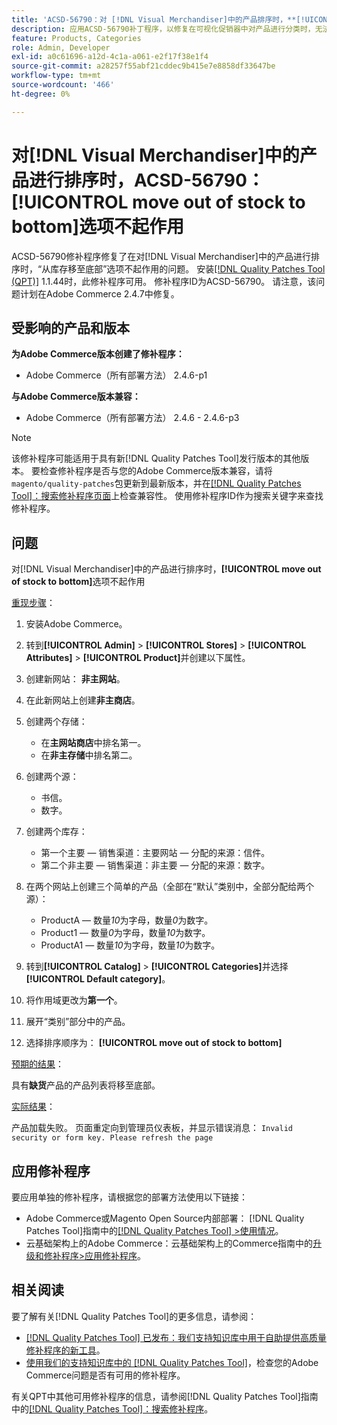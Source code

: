 ```yaml
---
title: 'ACSD-56790：对 [!DNL Visual Merchandiser]中的产品排序时，**[!UICONTROL move out of stock to bottom]**选项不起作用'
description: 应用ACSD-56790补丁程序，以修复在可视化促销器中对产品进行分类时，无法正常使用“从缺货到底部”选项的Adobe Commerce问题。
feature: Products, Categories
role: Admin, Developer
exl-id: a0c61696-a12d-4c1a-a061-e2f17f38e1f4
source-git-commit: a28257f55abf21cddec9b415e7e8858df33647be
workflow-type: tm+mt
source-wordcount: '466'
ht-degree: 0%

---
```


# 对[!DNL Visual Merchandiser]中的产品进行排序时，ACSD-56790： **[!UICONTROL move out of stock to bottom]**&#x200B;选项不起作用

ACSD-56790修补程序修复了在对[!DNL Visual Merchandiser]中的产品进行排序时，“从库存移至底部”选项不起作用的问题。 安装[[!DNL Quality Patches Tool (QPT)]](/help/announcements/adobe-commerce-announcements/magento-quality-patches-released-new-tool-to-self-serve-quality-patches.md) 1.1.44时，此修补程序可用。 修补程序ID为ACSD-56790。 请注意，该问题计划在Adobe Commerce 2.4.7中修复。

## 受影响的产品和版本

**为Adobe Commerce版本创建了修补程序：**

* Adobe Commerce（所有部署方法） 2.4.6-p1

**与Adobe Commerce版本兼容：**

* Adobe Commerce（所有部署方法） 2.4.6 - 2.4.6-p3

>[!NOTE]
>
>该修补程序可能适用于具有新[!DNL Quality Patches Tool]发行版本的其他版本。 要检查修补程序是否与您的Adobe Commerce版本兼容，请将`magento/quality-patches`包更新到最新版本，并在[[!DNL Quality Patches Tool]：搜索修补程序页面](https://experienceleague.adobe.com/tools/commerce-quality-patches/index.html)上检查兼容性。 使用修补程序ID作为搜索关键字来查找修补程序。

## 问题

对[!DNL Visual Merchandiser]中的产品进行排序时，**[!UICONTROL move out of stock to bottom]**&#x200B;选项不起作用

<u>重现步骤</u>：

1. 安装Adobe Commerce。
1. 转到&#x200B;**[!UICONTROL Admin]** > **[!UICONTROL Stores]** > **[!UICONTROL Attributes]** > **[!UICONTROL Product]**&#x200B;并创建以下属性。
1. 创建新网站： **非主网站**。
1. 在此新网站上创建&#x200B;**非主商店**。
1. 创建两个存储：

   * 在&#x200B;**主网站商店**&#x200B;中排名第一。
   * 在&#x200B;**非主存储**&#x200B;中排名第二。

1. 创建两个源：
   * 书信。
   * 数字。

1. 创建两个库存：
   * 第一个主要 — 销售渠道：主要网站 — 分配的来源：信件。
   * 第二个非主要 — 销售渠道：非主要 — 分配的来源：数字。

1. 在两个网站上创建三个简单的产品（全部在“默认”类别中，全部分配给两个源）：

   * ProductA — 数量&#x200B;*10*&#x200B;为字母，数量&#x200B;*0*&#x200B;为数字。
   * Product1 — 数量&#x200B;*0*&#x200B;为字母，数量&#x200B;*10*&#x200B;为数字。
   * ProductA1 — 数量&#x200B;*10*&#x200B;为字母，数量&#x200B;*10*&#x200B;为数字。

1. 转到&#x200B;**[!UICONTROL Catalog]** > **[!UICONTROL Categories]**&#x200B;并选择&#x200B;**[!UICONTROL Default category]**。
1. 将作用域更改为&#x200B;**第一个**。
1. 展开“类别”部分中的产品。
1. 选择排序顺序为： **[!UICONTROL move out of stock to bottom]**

<u>预期的结果</u>：

具有&#x200B;**缺货**&#x200B;产品的产品列表将移至底部。

<u>实际结果</u>：

产品加载失败。 页面重定向到管理员仪表板，并显示错误消息： `Invalid security or form key. Please refresh the page`

## 应用修补程序

要应用单独的修补程序，请根据您的部署方法使用以下链接：

* Adobe Commerce或Magento Open Source内部部署： [!DNL Quality Patches Tool]指南中的[[!DNL Quality Patches Tool] >使用情况](https://experienceleague.adobe.com/docs/commerce-operations/tools/quality-patches-tool/usage.html)。
* 云基础架构上的Adobe Commerce：云基础架构上的Commerce指南中的[升级和修补程序>应用修补程序](https://experienceleague.adobe.com/docs/commerce-cloud-service/user-guide/develop/upgrade/apply-patches.html)。

## 相关阅读

要了解有关[!DNL Quality Patches Tool]的更多信息，请参阅：

* [[!DNL Quality Patches Tool] 已发布：我们支持知识库中用于自助提供高质量修补程序的新工具](/help/announcements/adobe-commerce-announcements/magento-quality-patches-released-new-tool-to-self-serve-quality-patches.md)。
* [使用我们的支持知识库中的 [!DNL Quality Patches Tool]](/help/support-tools/patches-available-in-qpt-tool/check-patch-for-magento-issue-with-magento-quality-patches.md)，检查您的Adobe Commerce问题是否有可用的修补程序。

有关QPT中其他可用修补程序的信息，请参阅[!DNL Quality Patches Tool]指南中的[[!DNL Quality Patches Tool]：搜索修补程序](https://experienceleague.adobe.com/tools/commerce-quality-patches/index.html)。
